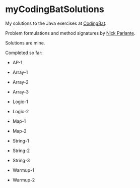 # myCodingBatSolutions

My solutions to the Java exercises at [CodingBat](https://codingbat.com/java).

Problem formulations and method signatures by [Nick Parlante](https://cs.stanford.edu/people/nick/).

Solutions are mine.

Completed so far:

- AP-1

- Array-1

- Array-2

- Array-3

- Logic-1

- Logic-2

- Map-1

- Map-2

- String-1

- String-2

- String-3

- Warmup-1

- Warmup-2
